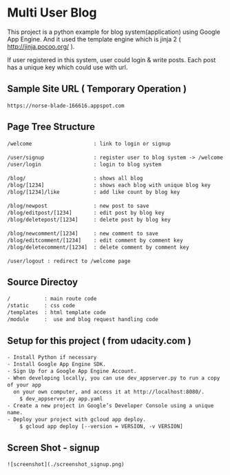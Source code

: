 
# Multi User Blog 

This project is a python example for blog system(application) using Google App Engine.
And it used the template engine which is jinja 2 ( http://jinja.pocoo.org/ ).

If user registered in this system, user could login & write posts.
Each post has a unique key which could use with url.

Sample Site URL ( Temporary Operation ) 
---------------

    https://norse-blade-166616.appspot.com

Page Tree Structure
--------------

    /welcome                    : link to login or signup

    /user/signup                : register user to blog system -> /welcome
    /user/login                 : login to blog system

    /blog/                      : shows all blog
    /blog/[1234]                : shows each blog with unique blog key
    /blog/[1234]/like           : add like count by blog key
    
    /blog/newpost               : new post to save 
    /blog/editpost/[1234]       : edit post by blog key
    /blog/deletepost/[1234]     : delete post by blog key

    /blog/newcomment/[1234]     : new comment to save
    /blog/editcomment/[1234]    : edit comment by comment key
    /blog/deletecomment/[1234]  : delete comment by comment key

    /user/logout : redirect to /welcome page
        
Source Directoy
---------------

    /           : main route code
    /static     : css code
    /templates  : html template code 
    /module     :  use and blog request handling code


Setup for this project ( from udacity.com ) 
-------------------------------------------

    - Install Python if necessary
    - Install Google App Engine SDK.
    - Sign Up for a Google App Engine Account.
    - When developing locally, you can use dev_appserver.py to run a copy of your app 
      on your own computer, and access it at http://localhost:8080/.
        $ dev_appserver.py app.yaml
    - Create a new project in Google’s Developer Console using a unique name.
    - Deploy your project with gcloud app deploy.
        $ gcloud app deploy [--version = VERSION, -v VERSION] 

Screen Shot - signup
----------------------

    ![screenshot](./screenshot_signup.png)

